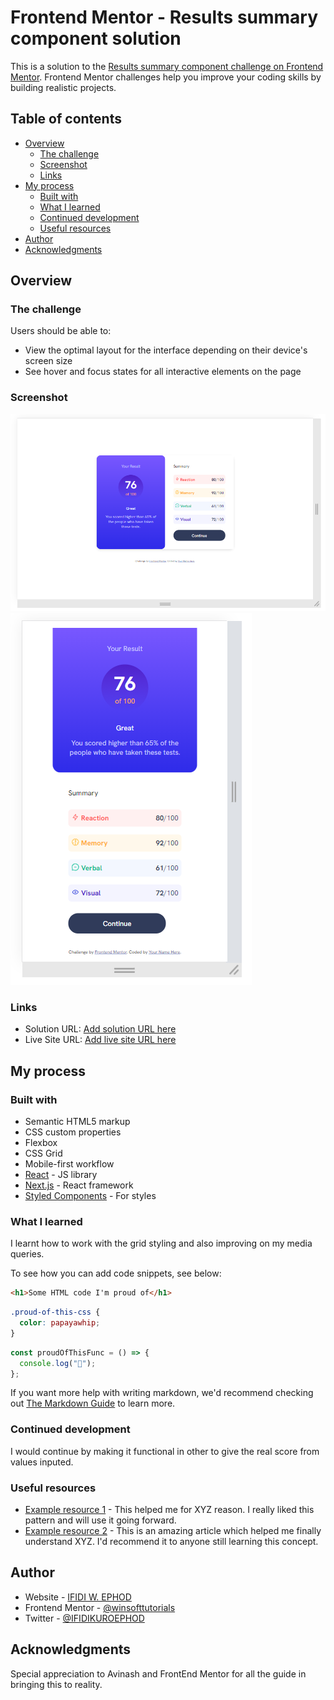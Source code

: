 # Frontend Mentor - Results summary component solution

This is a solution to the [Results summary component challenge on Frontend Mentor](https://www.frontendmentor.io/challenges/results-summary-component-CE_K6s0maV). Frontend Mentor challenges help you improve your coding skills by building realistic projects.

## Table of contents

- [Overview](#overview)
  - [The challenge](#the-challenge)
  - [Screenshot](#screenshot)
  - [Links](#links)
- [My process](#my-process)
  - [Built with](#built-with)
  - [What I learned](#what-i-learned)
  - [Continued development](#continued-development)
  - [Useful resources](#useful-resources)
- [Author](#author)
- [Acknowledgments](#acknowledgments)

## Overview

### The challenge

Users should be able to:

- View the optimal layout for the interface depending on their device's screen size
- See hover and focus states for all interactive elements on the page

### Screenshot

![](./assets/images/Desktop-view-FEM.png)
![](./assets/images/Mobile-view-FEM.png)

### Links

- Solution URL: [Add solution URL here](https://github.com/winsofttutorials/results-summary-component-main.git)
- Live Site URL: [Add live site URL here](https://winsofttutorials.github.io/results-summary-component-main/)

## My process

### Built with

- Semantic HTML5 markup
- CSS custom properties
- Flexbox
- CSS Grid
- Mobile-first workflow
- [React](https://reactjs.org/) - JS library
- [Next.js](https://nextjs.org/) - React framework
- [Styled Components](https://styled-components.com/) - For styles

### What I learned

I learnt how to work with the grid styling and also improving on my media queries.

To see how you can add code snippets, see below:

```html
<h1>Some HTML code I'm proud of</h1>
```

```css
.proud-of-this-css {
  color: papayawhip;
}
```

```js
const proudOfThisFunc = () => {
  console.log("🎉");
};
```

If you want more help with writing markdown, we'd recommend checking out [The Markdown Guide](https://www.markdownguide.org/) to learn more.

### Continued development

I would continue by making it functional in other to give the real score from values inputed.

### Useful resources

- [Example resource 1](https://www.example.com) - This helped me for XYZ reason. I really liked this pattern and will use it going forward.
- [Example resource 2](https://www.example.com) - This is an amazing article which helped me finally understand XYZ. I'd recommend it to anyone still learning this concept.

## Author

- Website - [IFIDI W. EPHOD](https://winsofttutorials.github.io/results-summary-component-main/)
- Frontend Mentor - [@winsofttutorials](https://www.frontendmentor.io/profile/winsofttutorials)
- Twitter - [@IFIDIKUROEPHOD](https://www.twitter.com/IFIDIKUROEPHOD)

## Acknowledgments

Special appreciation to Avinash and FrontEnd Mentor for all the guide in bringing this to reality.
